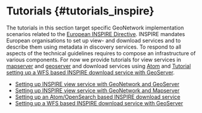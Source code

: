# Tutorials {#tutorials_inspire}

The tutorials in this section target specific GeoNetwork implementation scenarios related to the [European INSPIRE Directive](https://inspire.ec.europa.eu/). INSPIRE mandates European organisations to set up view- and download services and to describe them using metadata in discovery services. To respond to all aspects of the technical guidelines requires to compose an infrastructure of various components. For now we provide tutorials for view services in [mapserver](view-mapserver.md) and [geoserver](view-geoserver.md) and download services using [Atom](download-atom.md) and [Tutorial setting up a WFS based INSPIRE download service with GeoServer](download-geoserver.md).

-   [Setting up INSPIRE view service with GeoNetwork and GeoServer](view-geoserver.md)
-   [Setting up INSPIRE view service with GeoNetwork and Mapserver](view-mapserver.md)
-   [Setting up an Atom/OpenSearch based INSPIRE download service](download-atom.md)
-   [Setting up a WFS based INSPIRE download service with GeoServer](download-geoserver.md)
